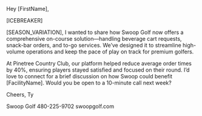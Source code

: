 Hey [FirstName],

[ICEBREAKER]

[SEASON_VARIATION], I wanted to share how Swoop Golf now offers a comprehensive on-course solution—handling beverage cart requests, snack-bar orders, and to-go services. We’ve designed it to streamline high-volume operations and keep the pace of play on track for premium golfers.

At Pinetree Country Club, our platform helped reduce average order times by 40%, ensuring players stayed satisfied and focused on their round. I’d love to connect for a brief discussion on how Swoop could benefit [FacilityName]. Would you be open to a 10-minute call next week?

Cheers,
Ty

Swoop Golf
480-225-9702
swoopgolf.com
